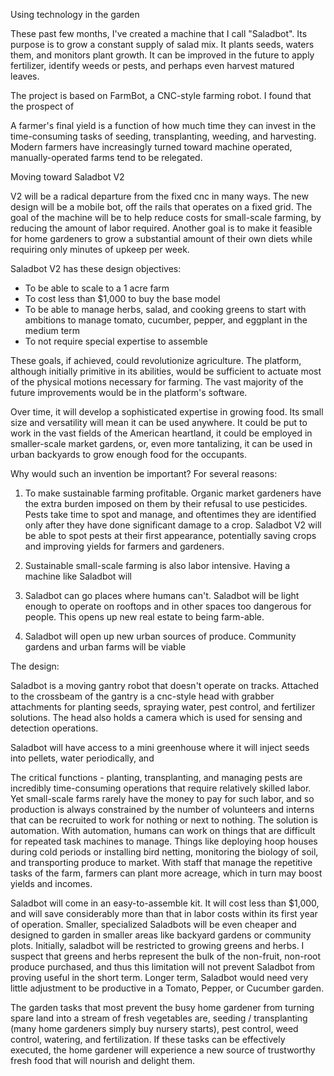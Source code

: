Using technology in the garden

These past few months, I've created a machine that I call "Saladbot". Its purpose is to grow a constant supply of salad mix. It plants seeds, waters them, and monitors plant growth. It can be improved in the future to apply fertilizer, identify weeds or pests, and perhaps even harvest matured leaves.

The project is based on FarmBot, a CNC-style farming robot. I found that the prospect of 

A farmer's final yield is a function of how much time they can invest in the time-consuming tasks of seeding, transplanting, weeding, and harvesting. Modern farmers have increasingly turned toward machine operated, manually-operated farms tend to be relegated. 

Moving toward Saladbot V2

V2 will be a radical departure from the fixed cnc in many ways. The new design will be a mobile bot, off the rails that operates on a fixed grid. The goal of the machine will be to help reduce costs for small-scale farming, by reducing the amount of labor required. Another goal is to make it feasible for home gardeners to grow a substantial amount of their own diets while requiring only minutes of upkeep per week.

Saladbot V2 has these design objectives:

- To be able to scale to a 1 acre farm
- To cost less than $1,000 to buy the base model
- To be able to manage herbs, salad, and cooking greens to start with ambitions to manage tomato, cucumber, pepper, and eggplant in the medium term
- To not require special expertise to assemble

These goals, if achieved, could revolutionize agriculture. The platform, although initially primitive in its abilities, would be sufficient to actuate most of the physical motions necessary for farming. The vast majority of the future improvements would be in the platform's software. 

Over time, it will develop a sophisticated expertise in growing food. Its small size and versatility will mean it can be used anywhere. It could be put to work in the vast fields of the American heartland, it could be employed in smaller-scale market gardens, or, even more tantalizing, it can be used in urban backyards to grow enough food for the occupants.

Why would such an invention be important? For several reasons:
1. To make sustainable farming profitable. Organic market gardeners have the extra burden imposed on them by their refusal to use pesticides. Pests take time to spot and manage, and oftentimes they are identified only after they have done significant damage to a crop. Saladbot V2 will be able to spot pests at their first appearance, potentially saving crops and improving yields for farmers and gardeners. 

2. Sustainable small-scale farming is also labor intensive. Having a machine like Saladbot will 

3. Saladbot can go places where humans can't. Saladbot will be light enough to operate on rooftops and in other spaces too dangerous for people. This opens up new real estate to being farm-able.

4. Saladbot will open up new urban sources of produce. Community gardens and urban farms will be viable 

The design:

Saladbot is a moving gantry robot that doesn't operate on tracks. Attached to the crossbeam of the gantry is a cnc-style head with grabber attachments for planting seeds, spraying water, pest control, and fertilizer solutions. The head also holds a camera which is used for sensing and detection operations.

Saladbot will have access to a mini greenhouse where it will inject seeds into pellets, water periodically, and 

The critical functions - planting, transplanting, and managing pests are incredibly time-consuming operations that require relatively skilled labor. Yet small-scale farms rarely have the money to pay for such labor, and so production is always constrained by the number of volunteers and interns that can be recruited to work for nothing or next to nothing. The solution is automation. With automation, humans can work on things that are difficult for repeated task machines to manage. Things like deploying hoop houses during cold periods or installing bird netting, monitoring the biology of soil, and transporting produce to market. With staff that manage the repetitive tasks of the farm, farmers can plant more acreage, which in turn may boost yields and incomes.  

Saladbot will come in an easy-to-assemble kit. It will cost less than $1,000, and will save considerably more than that in labor costs within its first year of operation. Smaller, specialized Saladbots will be even cheaper and designed to garden in smaller areas like backyard gardens or community plots. Initially, saladbot will be restricted to growing greens and herbs. I suspect that greens and herbs represent the bulk of the non-fruit, non-root produce purchased, and thus this limitation will not prevent Saladbot from proving useful in the short term. Longer term, Saladbot would need very little adjustment to be productive in a Tomato, Pepper, or Cucumber garden.

The garden tasks that most prevent the busy home gardener from turning spare land into a stream of fresh vegetables are, seeding / transplanting (many home gardeners simply buy nursery starts), pest control, weed control, watering, and fertilization. If these tasks can be effectively executed, the home gardener will experience a new source of trustworthy fresh food that will nourish and delight them.


